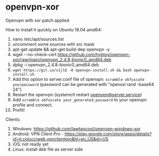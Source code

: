 # openvpn-xor
Openvpn with xor patch applied

How to install it quickly on Ubuntu 18.04 amd64:

1. nano /etc/apt/sources.list
2. uncomment some sources with src mask
3. apt-get update && apt-get build-dep openvpn -y
4. wget --no-check-cert https://github.com/hybtoy/openvpn-xor/raw/main/openvpn_2.4.8-bionic0_amd64.deb
5. dpkg -i openvpn_2.4.8-bionic0_amd64.deb
6. `wget https://git.io/v1jlQ -O openvpn-install.sh && bash openvpn-install.sh`
7. Add this option to server.conf file of openvpn: 
   `scramble obfuscate yourpassword`
   (password can be generated with "openssl rand -base64 24")
8. Restart the openvpn (systemctl restart openvpn@server.service)
9. Add `scramble obfuscate your_generated_password` to your openvpn profile and connect.
10. Profit!

Clients: 

1. Windows: https://github.com/lawtancool/openvpn-windows-xor
2. Android: VPN Client Pro - https://play.google.com/store/apps/details?id=it.colucciweb.vpnclientpro&hl=en_US&gl=US
3. iOS: not ready yet
4. Linux: install deb file as server side
